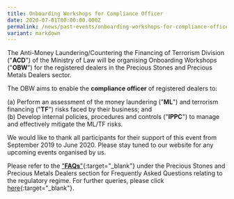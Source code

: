 ```yaml
---
title: Onboarding Workshops for Compliance Officer
date: 2020-07-01T00:00:00.000Z
permalink: /news/past-events/onboarding-workshops-for-compliance-officer/
variant: markdown
---
```

The Anti-Money Laundering/Countering the Financing of Terrorism Division ("**ACD**") of the Ministry of Law will be organising Onboarding Workshops ("**OBW**") for the registered dealers in the Precious Stones and Precious Metals Dealers sector. 

The OBW aims to enable the **compliance officer** of registered dealers to:

(a) Perform an assessment of the money laundering ("**ML**") and terrorism financing ("**TF**") risks faced by their business; and <br>
(b) Develop internal policies, procedures and controls ("**IPPC**") to manage and effectively mitigate the ML/TF risks.

We would like to thank all participants for their support of this event from September 2019 to June 2020. Please stay tuned to our website for any upcoming events organised by us.

Please refer to the ["**FAQs**"](https://ask.gov.sg/mlaw){:target="_blank"} under the Precious Stones and Precious Metals Dealers section for Frequently Asked Questions relating to the regulatory regime. For further queries, please click [here](https://www.go.gov.sg/contactminlaw){:target="_blank"}.